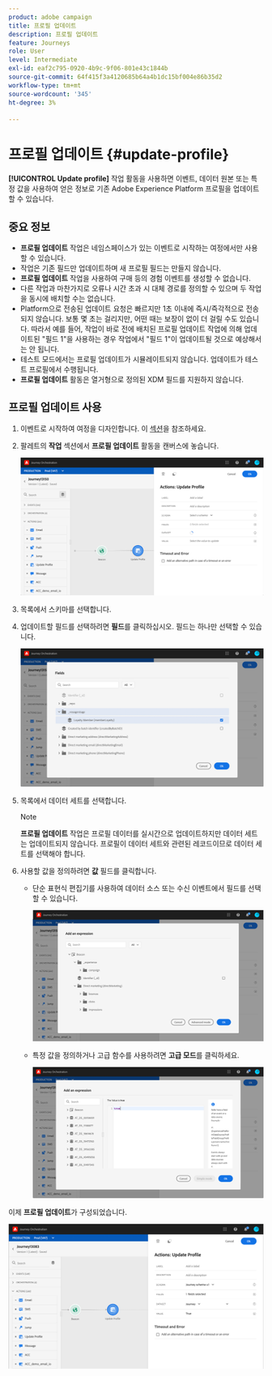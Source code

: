 ```yaml
---
product: adobe campaign
title: 프로필 업데이트
description: 프로필 업데이트
feature: Journeys
role: User
level: Intermediate
exl-id: eaf2c795-0920-4b9c-9f06-801e43c1844b
source-git-commit: 64f415f3a4120685b64a4b1dc15bf004e86b35d2
workflow-type: tm+mt
source-wordcount: '345'
ht-degree: 3%

---
```


# 프로필 업데이트 {#update-profile}

**[!UICONTROL Update profile]** 작업 활동을 사용하면 이벤트, 데이터 원본 또는 특정 값을 사용하여 얻은 정보로 기존 Adobe Experience Platform 프로필을 업데이트할 수 있습니다.

## 중요 정보

* **프로필 업데이트** 작업은 네임스페이스가 있는 이벤트로 시작하는 여정에서만 사용할 수 있습니다.
* 작업은 기존 필드만 업데이트하며 새 프로필 필드는 만들지 않습니다.
* **프로필 업데이트** 작업을 사용하여 구매 등의 경험 이벤트를 생성할 수 없습니다.
* 다른 작업과 마찬가지로 오류나 시간 초과 시 대체 경로를 정의할 수 있으며 두 작업을 동시에 배치할 수는 없습니다.
* Platform으로 전송된 업데이트 요청은 빠르지만 1초 이내에 즉시/즉각적으로 전송되지 않습니다. 보통 몇 초는 걸리지만, 어떤 때는 보장이 없이 더 걸릴 수도 있습니다. 따라서 예를 들어, 작업이 바로 전에 배치된 프로필 업데이트 작업에 의해 업데이트된 &quot;필드 1&quot;을 사용하는 경우 작업에서 &quot;필드 1&quot;이 업데이트될 것으로 예상해서는 안 됩니다.
* 테스트 모드에서는 프로필 업데이트가 시뮬레이트되지 않습니다. 업데이트가 테스트 프로필에서 수행됩니다.
* **프로필 업데이트** 활동은 열거형으로 정의된 XDM 필드를 지원하지 않습니다.

## 프로필 업데이트 사용

1. 이벤트로 시작하여 여정을 디자인합니다. 이 [섹션](../building-journeys/journey.md)을 참조하세요.

1. 팔레트의 **작업** 섹션에서 **프로필 업데이트** 활동을 캔버스에 놓습니다.

   ![](../assets/profileupdate0.png)

1. 목록에서 스키마를 선택합니다.

1. 업데이트할 필드를 선택하려면 **필드**&#x200B;를 클릭하십시오. 필드는 하나만 선택할 수 있습니다.

   ![](../assets/profileupdate2.png)

1. 목록에서 데이터 세트를 선택합니다.

   >[!NOTE]
   >
   >**프로필 업데이트** 작업은 프로필 데이터를 실시간으로 업데이트하지만 데이터 세트는 업데이트되지 않습니다. 프로필이 데이터 세트와 관련된 레코드이므로 데이터 세트를 선택해야 합니다.

1. 사용할 값을 정의하려면 **값** 필드를 클릭합니다.

   * 단순 표현식 편집기를 사용하여 데이터 소스 또는 수신 이벤트에서 필드를 선택할 수 있습니다.

     ![](../assets/profileupdate4.png)

   * 특정 값을 정의하거나 고급 함수를 사용하려면 **고급 모드**&#x200B;를 클릭하세요.

     ![](../assets/profileupdate3.png)

이제 **프로필 업데이트**&#x200B;가 구성되었습니다.

![](../assets/profileupdate1.png)
